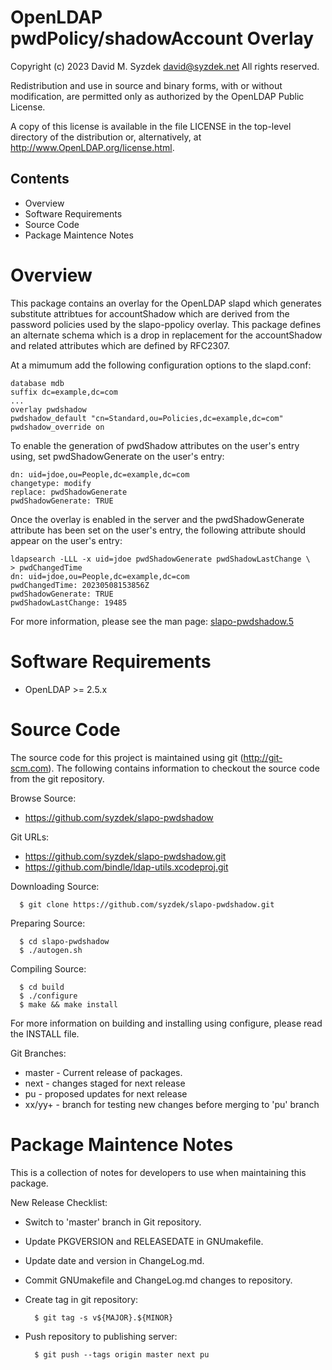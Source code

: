 

OpenLDAP pwdPolicy/shadowAccount Overlay
========================================

Copyright (c) 2023 David M. Syzdek <david@syzdek.net>
All rights reserved.

Redistribution and use in source and binary forms, with or without
modification, are permitted only as authorized by the OpenLDAP
Public License.

A copy of this license is available in the file LICENSE in the
top-level directory of the distribution or, alternatively, at
<http://www.OpenLDAP.org/license.html>.


Contents
--------

   * Overview
   * Software Requirements
   * Source Code
   * Package Maintence Notes


Overview
==========

This package contains an overlay for the OpenLDAP slapd which generates
substitute attribtues for accountShadow which are derived from  the password
policies used by the slapo-ppolicy overlay. This package defines an alternate
schema which is a drop in replacement for the accountShadow and related
attributes which are defined by RFC2307.

At a mimumum add the following configuration options to the slapd.conf:

    database mdb
    suffix dc=example,dc=com
    ...
    overlay pwdshadow
    pwdshadow_default "cn=Standard,ou=Policies,dc=example,dc=com"
    pwdshadow_override on

To enable the generation of pwdShadow attributes on the user's entry using,
set pwdShadowGenerate on the user's entry:

    dn: uid=jdoe,ou=People,dc=example,dc=com
    changetype: modify
    replace: pwdShadowGenerate
    pwdShadowGenerate: TRUE

Once the overlay is enabled in the server and the pwdShadowGenerate attribute
has been set on the user's entry, the following attribute should appear on the
user's entry:

    ldapsearch -LLL -x uid=jdoe pwdShadowGenerate pwdShadowLastChange \
    > pwdChangedTime
    dn: uid=jdoe,ou=People,dc=example,dc=com
    pwdChangedTime: 20230508153856Z
    pwdShadowGenerate: TRUE
    pwdShadowLastChange: 19485

For more information, please see the man page: [slapo-pwdshadow.5](https://syzdek.github.io/slapo-pwdshadow/slapo-pwdshadow.5.html)


Software Requirements
=====================

   * OpenLDAP >= 2.5.x


Source Code
===========

The source code for this project is maintained using git
(http://git-scm.com).  The following contains information to checkout the
source code from the git repository.

Browse Source:

   * https://github.com/syzdek/slapo-pwdshadow

Git URLs:

   * https://github.com/syzdek/slapo-pwdshadow.git
   * https://github.com/bindle/ldap-utils.xcodeproj.git

Downloading Source:

      $ git clone https://github.com/syzdek/slapo-pwdshadow.git

Preparing Source:

      $ cd slapo-pwdshadow
      $ ./autogen.sh

Compiling Source:

      $ cd build
      $ ./configure
      $ make && make install

For more information on building and installing using configure, please
read the INSTALL file.

Git Branches:

   * master - Current release of packages.
   * next   - changes staged for next release
   * pu     - proposed updates for next release
   * xx/yy+ - branch for testing new changes before merging to 'pu' branch


Package Maintence Notes
=======================

This is a collection of notes for developers to use when maintaining this
package.

New Release Checklist:

   - Switch to 'master' branch in Git repository.
   - Update PKGVERSION and RELEASEDATE in GNUmakefile.
   - Update date and version in ChangeLog.md.
   - Commit GNUmakefile and ChangeLog.md changes to repository.
   - Create tag in git repository:

           $ git tag -s v${MAJOR}.${MINOR}

   - Push repository to publishing server:

           $ git push --tags origin master next pu

